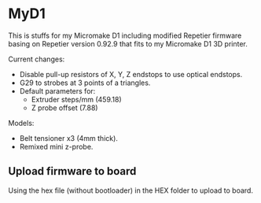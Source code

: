 # MyD1
This is stuffs for my Micromake D1 including modified Repetier firmware basing on Repetier version 0.92.9 that fits to my Micromake D1 3D printer.

Current changes:
* Disable pull-up resistors of X, Y, Z endstops to use optical endstops.
* G29 to strobes at 3 points of a triangles.
* Default parameters for:
  * Extruder steps/mm (459.18)
  * Z probe offset (7.88)

Models:
* Belt tensioner x3 (4mm thick).
* Remixed mini z-probe.

## Upload firmware to board
Using the hex file (without bootloader) in the HEX folder to upload to board.
